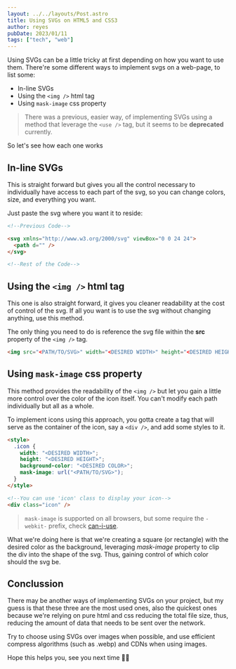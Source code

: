 ```yaml
---
layout: ../../layouts/Post.astro
title: Using SVGs on HTML5 and CSS3
author: reyes
pubDate: 2023/01/11
tags: ["tech", "web"]
---
```


Using SVGs can be a little tricky at first depending on how you want to use them. There're some different ways to implement svgs on a web-page, to list some:

- In-line SVGs
- Using the `<img />` html tag
- Using `mask-image` css property

> There was a previous, easier way, of implementing SVGs using a method that leverage the `<use />` tag, but it seems to be **deprecated** currently.

So let's see how each one works

## In-line SVGs

This is straight forward but gives you all the control necessary to individually have access to each part of the svg, so you can change colors, size, and everything you want.

Just paste the svg where you want it to reside:

```html
<!--Previous Code-->

<svg xmlns="http://www.w3.org/2000/svg" viewBox="0 0 24 24">
  <path d="" />
</svg>

<!--Rest of the Code-->
```

## Using the `<img />` html tag

This one is also straight forward, it gives you cleaner readability at the cost of control of the svg. If all you want is to use the svg without changing anything, use this method.

The only thing you need to do is reference the svg file within the **src** property of the `<img />` tag.

```html
<img src="<PATH/TO/SVG>" width="<DESIRED WIDTH>" height="<DESIRED HEIGHT>" />
```

## Using `mask-image` css property

This method provides the readability of the `<img />` but let you gain a little more control over the color of the icon itself. You can't modify each path individually but all as a whole.

To implement icons using this approach, you gotta create a tag that will serve as the container of the icon, say a `<div />`, and add some styles to it.

```html
<style>
  .icon {
    width: "<DESIRED WIDTH>";
    height: "<DESIRED HEIGHT>";
    background-color: "<DESIRED COLOR>";
    mask-image: url("<PATH/TO/SVG>");
  }
</style>

<!--You can use 'icon' class to display your icon-->
<div class="icon" />
```

> `mask-image` is supported on all browsers, but some require the `-webkit-` prefix, check [can-i-use](https://caniuse.com/?search=mask-image).

What we're doing here is that we're creating a square (or rectangle) with the desired color as the background, leveraging _mask-image_ property to clip the div into the shape of the svg. Thus, gaining control of which color should the svg be.

## Conclussion

There may be another ways of implementing SVGs on your project, but my guess is that these three are the most used ones, also the quickest ones because we're relying on pure html and css reducing the total file size, thus, reducing the amount of data that needs to be sent over the network.

Try to choose using SVGs over images when possible, and use efficient compress algorithms (such as .webp) and CDNs when using images.

Hope this helps you, see you next time 👋🏻
